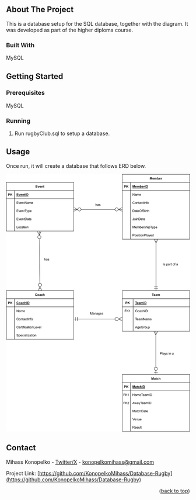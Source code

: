 <!-- The README-Template was borrowed from this repo: https://github.com/othneildrew/Best-README-Template -->

<!-- Improved compatibility of back to top link: See: https://github.com/othneildrew/Best-README-Template/pull/73 -->
<a id="readme-top"></a>
<!--
*** Thanks for checking out the Best-README-Template. If you have a suggestion
*** that would make this better, please fork the repo and create a pull request
*** or simply open an issue with the tag "enhancement".
*** Don't forget to give the project a star!
*** Thanks again! Now go create something AMAZING! :D
-->


<!-- ABOUT THE PROJECT -->
## About The Project
This is a database setup for the SQL database, together with the diagram. It was developed as part of the higher diploma course.


### Built With
MySQL


<!-- GETTING STARTED -->
## Getting Started

### Prerequisites
MySQL 


### Running

1. Run rugbyClub.sql to setup a database.
	


<!-- USAGE EXAMPLES -->
## Usage

Once run, it will create a database that follows ERD below.

![erd image file](https://github.com/KonopelkoMihass/Database-Rugby/blob/main/ERD.png)



<!-- CONTACT -->
## Contact

Mihass Konopelko - [Twitter/X](https://x.com/MihassM60911) - konopelkomihass@gmail.com

Project Link: [https://github.com/KonopelkoMihass/Database-Rugby](https://github.com/KonopelkoMihass/Database-Rugby)

<p align="right">(<a href="#readme-top">back to top</a>)</p>
